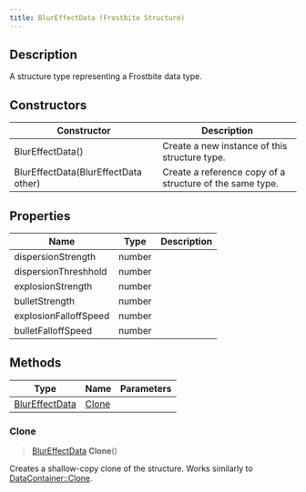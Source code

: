 ```yaml
---
title: BlurEffectData (Frostbite Structure)
---
```

## Description

A structure type representing a Frostbite data type.

## Constructors

| Constructor                          | Description                                              |
| ------------------------------------ | -------------------------------------------------------- |
| BlurEffectData()                     | Create a new instance of this structure type.            |
| BlurEffectData(BlurEffectData other) | Create a reference copy of a structure of the same type. |

## Properties

| Name                  | Type   | Description |
| --------------------- | ------ | ----------- |
| dispersionStrength    | number |             |
| dispersionThreshhold  | number |             |
| explosionStrength     | number |             |
| bulletStrength        | number |             |
| explosionFalloffSpeed | number |             |
| bulletFalloffSpeed    | number |             |

## Methods

| Type                             | Name            | Parameters |
| -------------------------------- | --------------- | ---------- |
| [BlurEffectData](BlurEffectData) | [Clone](#clone) |            |

### Clone

> [BlurEffectData](BlurEffectData) **Clone**()

Creates a shallow-copy clone of the structure. Works similarly to [DataContainer::Clone](/vext/ref/cls/shr/datacontainer#clone).
